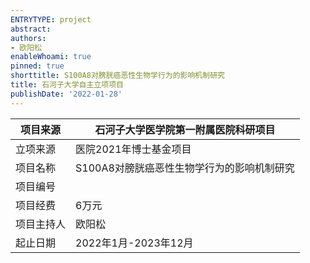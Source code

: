 ```yaml
---
ENTRYTYPE: project
abstract: 
authors:
- 欧阳松
enableWhoami: true
pinned: true
shorttitle: S100A8对膀胱癌恶性生物学行为的影响机制研究
title: 石河子大学自主立项项目
publishDate: '2022-01-28'
---
```


| 项目来源   | 石河子大学医学院第一附属医院科研项目       |
|------------|--------------------------------------------|
| 立项来源   | 医院2021年博士基金项目                     |
| 项目名称   | S100A8对膀胱癌恶性生物学行为的影响机制研究 |
| 项目编号   |                                            |
| 项目经费   | 6万元                                      |
| 项目主持人 | 欧阳松                                     |
| 起止日期   | 2022年1月-2023年12月                       |
